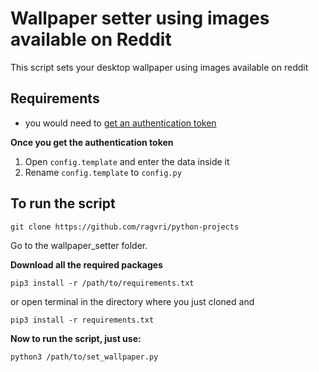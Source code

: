 # Wallpaper setter using images available on Reddit

This script sets your desktop wallpaper using images available on reddit

## Requirements
* you would need to [get an authentication token](https://praw.readthedocs.io/en/latest/getting_started/authentication.html#oauth)

**Once you get the authentication token**

1) Open `config.template` and enter the data inside it
2) Rename `config.template` to `config.py`



## To run the script

`git clone https://github.com/ragvri/python-projects`

Go to the wallpaper_setter folder.

**Download all the required packages**

`pip3 install -r /path/to/requirements.txt` 

or open terminal in the directory where you just cloned and

`pip3 install -r requirements.txt`

**Now to run the script, just use:**

`python3 /path/to/set_wallpaper.py`

    



